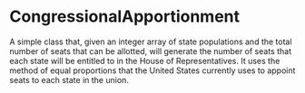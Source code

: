 # CongressionalApportionment
A simple class that, given an integer array of state populations and the total number of seats that can be allotted, will generate the number of seats that each state will be entitled to in the House of Representatives. 
It uses the method of equal proportions that the United States currently uses to appoint seats to each state in the union. 
